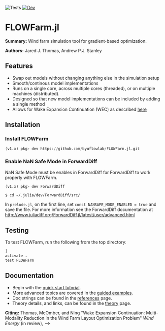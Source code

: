 ![Tests](https://github.com/byuflowlab/FLOWFarm.jl/actions/workflows/test.yml/badge.svg)
[![Dev](https://img.shields.io/badge/docs-dev-blue.svg)](https://byuflowlab.github.io/FLOWFarm.jl/dev)


# FLOWFarm.jl

**Summary:** Wind farm simulation tool for gradient-based optimization.

**Authors:** Jared J. Thomas, Andrew P.J. Stanley

## Features
- Swap out models without changing anything else in the simulation setup
- Smooth/continous model implementations
- Runs on a single core, across multiple cores (threaded), or on multiple machines (distributed).
- Designed so that new model implementations can be included by adding a single method
- Allows for Wake Expansion Continuation (WEC) as described [here](http://flowlab.groups.et.byu.net/preprints/Thomas2021.pdf)

## Installation

### Install FLOWFarm

```julia
(v1.x) pkg> dev https://github.com/byuflowlab/FLOWFarm.jl.git
```

### Enable NaN Safe Mode in ForwardDiff
NaN Safe Mode must be enables in ForwardDiff for ForwardDiff to work properly with FLOWFarm.

```julia
(v1.x) pkg> dev ForwardDiff
```
```
$ cd ~/.julia/dev/ForwardDiff/src/
```
In `prelude.jl`, on the first line, set `const NANSAFE_MODE_ENABLED = true` and save the file. 
For more information see the ForwardDiff documentation at 
http://www.juliadiff.org/ForwardDiff.jl/latest/user/advanced.html

## Testing

To test FLOWFarm, run the following from the top directory:

```julia
]
activate .
test FLOWFarm
```

## Documentation

* Begin with the [quick start tutorial](Tutorial.md).
* More advanced topics are covered in the [guided examples](How_to.md).
* Doc strings can be found in the [references](Reference.md) page.
* Theory details, and links, can be found in the [theory](Explanation.md) page.

**Citing:**
Thomas, McOmber, and Ning "Wake Expansion Continuation: Multi-Modality Reduction in the Wind Farm Layout Optimization Problem" *Wind Energy* (in review), -->


